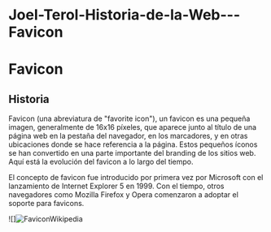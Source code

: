 # Joel-Terol-Historia-de-la-Web---Favicon

# Favicon

## Historia

Favicon (una abreviatura de "favorite icon"), un favicon es una pequeña imagen, generalmente de 16x16 píxeles, que aparece junto al título de una página web en la pestaña del navegador, en los marcadores, y en otras ubicaciones donde se hace referencia a la página. Estos pequeños íconos se han convertido en una parte importante del branding de los sitios web. Aquí está la evolución del favicon a lo largo del tiempo.

El concepto de favicon fue introducido por primera vez por Microsoft con el lanzamiento de Internet Explorer 5 en 1999.
Con el tiempo, otros navegadores como Mozilla Firefox y Opera comenzaron a adoptar el soporte para favicons. 


![]![FaviconWikipedia](https://github.com/user-attachments/assets/3d5d8dba-dc44-45ad-9b09-548084f6b212)
